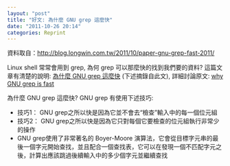 ```yaml
---
layout: "post"
title: "好文: 為什麼 GNU grep 這麼快"
date: "2011-10-26 20:14"
categories: Reprint
---
```


資料取自：<http://blog.longwin.com.tw/2011/10/paper-gnu-grep-fast-2011/>  

Linux shell 常常會用到 grep, 為何 grep 可以那麼快的找到我們要的資料?
這篇文章有清楚的說明: [為什麼 GNU grep 這麼快](http://heikezhi.com/2011/08/18/why-gnu-grep-is-fast/) (下述摘錄自此文), 詳細討論原文: [why GNU grep is fast](http://lists.freebsd.org/pipermail/freebsd-current/2010-August/019310.html)  

為什麼 GNU grep 這麼快? GNU grep 有使用下述技巧:  

* 技巧1： GNU grep之所以快是因為它並不會去“檢查”輸入中的每一個位元組
* 技巧2： GNU grep之所以快是因為它只對每個它要檢查的位元組執行非常少的操作
* GNU grep使用了非常著名的 Boyer-Moore 演算法，它會從目標字元串的最後一個字元開始查找，並且配合一個查找表，它可以在發現一個不匹配字元之後，計算出應該跳過後續輸入中的多少個字元並繼續查找
